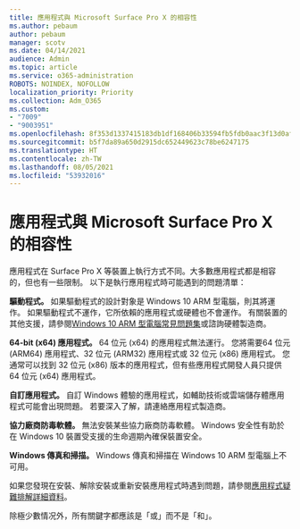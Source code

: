 ```yaml
---
title: 應用程式與 Microsoft Surface Pro X 的相容性
ms.author: pebaum
author: pebaum
manager: scotv
ms.date: 04/14/2021
audience: Admin
ms.topic: article
ms.service: o365-administration
ROBOTS: NOINDEX, NOFOLLOW
localization_priority: Priority
ms.collection: Adm_O365
ms.custom:
- "7009"
- "9003951"
ms.openlocfilehash: 8f353d1337415183db1df168406b33594fb5fdb0aac3f13d0afe3e682fa6e3f3
ms.sourcegitcommit: b5f7da89a650d2915dc652449623c78be6247175
ms.translationtype: HT
ms.contentlocale: zh-TW
ms.lasthandoff: 08/05/2021
ms.locfileid: "53932016"
---
```

# <a name="app-compatibility-with-microsoft-surface-pro-x"></a>應用程式與 Microsoft Surface Pro X 的相容性

應用程式在 Surface Pro X 等裝置上執行方式不同。大多數應用程式都是相容的，但也有一些限制。 以下是執行應用程式時可能遇到的問題清單： 

**驅動程式。** 如果驅動程式的設計對象是 Windows 10 ARM 型電腦，則其將運作。 如果驅動程式不運作，它所依賴的應用程式或硬體也不會運作。 有關裝置的其他支援，請參閱[Windows 10 ARM 型電腦常見問題集](https://support.microsoft.com/windows/windows-10-arm-based-pcs-faq-477f51df-2e3b-f68f-31b0-06f5e4f8ebb5)或諮詢硬體製造商。

**64-bit (x64) 應用程式。** 64 位元 (x64) 的應用程式無法運行。 您將需要64 位元 (ARM64) 應用程式、32 位元 (ARM32) 應用程式或 32 位元 (x86) 應用程式。 您通常可以找到 32 位元 (x86) 版本的應用程式，但有些應用程式開發人員只提供 64 位元 (x64) 應用程式。

**自訂應用程式。** 自訂 Windows 體驗的應用程式，如輔助技術或雲端儲存體應用程式可能會出現問題。 若要深入了解，請連絡應用程式製造商。

**協力廠商防毒軟體。** 無法安裝某些協力廠商防毒軟體。 Windows 安全性有助於在 Windows 10 裝置受支援的生命週期內確保裝置安全。

**Windows 傳真和掃描。** Windows 傳真和掃描在 Windows 10 ARM 型電腦上不可用。

如果您發現在安裝、解除安裝或重新安裝應用程式時遇到問題，請參閱[應用程式疑難排解詳細資料​​](https://docs.microsoft.com/troubleshoot/mem/intune/troubleshoot-app-install#app-troubleshooting-details)。

除極少數情况外，所有關鍵字都應該是「或」而不是「和」。